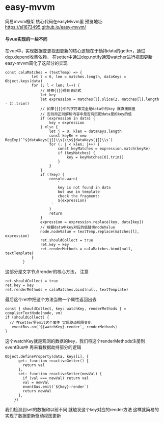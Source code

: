 # easy-mvvm
简易mvvm框架
核心代码在easyMvvm里
预览地址: https://sl1673495.github.io/easy-mvvm/

#### 与vue实现的一些不同
在vue中，实现数据变更视图更新的核心逻辑在于劫持data的getter，通过 dep.depend收集依赖，
在setter中通过dep.notify通知watcher进行视图更新
easy-mvvm简化了这部分的实现
```
const calaMatches = (textTemp) => {
            let l = 0, len = matches.length, dataKeys = Object.keys(data)
            for (; l < len; l++) {
                // 替换{{}}得到表达式
                let key
                let expression = matches[l].slice(2, matches[l].length - 2).trim()
                // 如果{{}}中的字符串完全是data中的key 就直接赋值
                // 否则用正则解析内容中是否有匹配data里的key的值
                if (expression in data) {
                    key = expression
                } else {
                    let j = 0, klen = dataKeys.length
                    const keyRe = new RegExp(`^${dataKeys[j]}\\s|\\s${dataKeys[j]}\\s`)
                    for (; j < klen; j++) {
                        const keyMatches = expression.match(keyRe)
                        if (keyMatches) {
                            key = keyMatches[0].trim()
                        }
                    }
                }
                if (!key) {
                    console.warn(
                        `
                        key is not found in data
                        but use in template
                        check the fragment:
                        ${expression}
                     `
                    )
                    return
                }
                expression = expression.replace(key, data[key])
                // 根据data中key对应的值替换nodeValue
                node.nodeValue = textTemp.replace(matches[l], expression)
                ret.shouldCollect = true
                ret.key = key
                ret.renderMethods = calaMatches.bind(null, textTemplate)
            }
        }
```
这部分是文字节点render的核心方法， 注意
```
ret.shouldCollect = true
ret.key = key
ret.renderMethods = calaMatches.bind(null, textTemplate)
```
最后这个ret中把这个方法当做一个属性返回出去
```
const { shouldCollect, key: watchKey, renderMethods } = complierTextNode(node, vm)
if (shouldCollect) {
  // 在setter里emit这个事件 实现驱动视图变化
   eventBus.on(`${watchKey}-render`, renderMethods)
}
```
这个watchKey就是观测的数据的key，我们将这个renderMethods注册到eventBus中
再来看数据劫持部分的逻辑
```
Object.defineProperty(data, keys[i], {
      get: function reactiveGetter() {
        return val
      },
      set: function reactiveSetter(newVal) {
        if (val === newVal) return val
        val = newVal
        eventBus.emit(`${key}-render`)
        return newVal
      },
    })
```
我们检测到set的数据和以前不同 就触发这个key对应的render方法
这样就简易的实现了数据更新驱动视图更新


